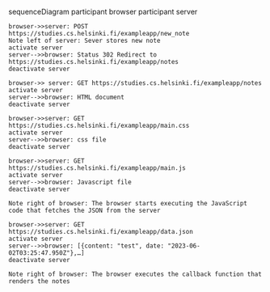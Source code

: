 sequenceDiagram
participant browser
participant server

    browser->>server: POST https://studies.cs.helsinki.fi/exampleapp/new_note
    Note left of server: Sever stores new note
    activate server
    server-->>browser: Status 302 Redirect to https://studies.cs.helsinki.fi/exampleapp/notes
    deactivate server

    browser->> server: GET https://studies.cs.helsinki.fi/exampleapp/notes
    activate server
    server-->>browser: HTML document
    deactivate server

    browser->>server: GET https://studies.cs.helsinki.fi/exampleapp/main.css
    activate server
    server-->>browser: css file
    deactivate server

    browser->>server: GET https://studies.cs.helsinki.fi/exampleapp/main.js
    activate server
    server-->>browser: Javascript file
    deactivate server

    Note right of browser: The browser starts executing the JavaScript code that fetches the JSON from the server

    browser->>server: GET https://studies.cs.helsinki.fi/exampleapp/data.json
    activate server
    server-->>browser: [{content: "test", date: "2023-06-02T03:25:47.950Z"},…]
    deactivate server

    Note right of browser: The browser executes the callback function that renders the notes
